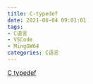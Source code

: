 ```yaml
---
title: C-typedef
date: 2021-06-04 09:01:01
tags:
- C语言
- VSCode
- MingGW64
categories: C语言
---
```





















[C typedef](https://www.runoob.com/cprogramming/c-typedef.html)
